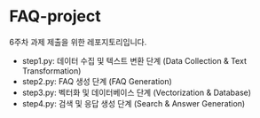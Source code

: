 # FAQ-project
6주차 과제 제출을 위한 레포지토리입니다.

- step1.py: 데이터 수집 및 텍스트 변환 단계 (Data Collection & Text Transformation)
- step2.py: FAQ 생성 단계 (FAQ Generation)
- step3.py: 벡터화 및 데이터베이스 단계 (Vectorization & Database)
- step4.py: 검색 및 응답 생성 단계 (Search & Answer Generation)